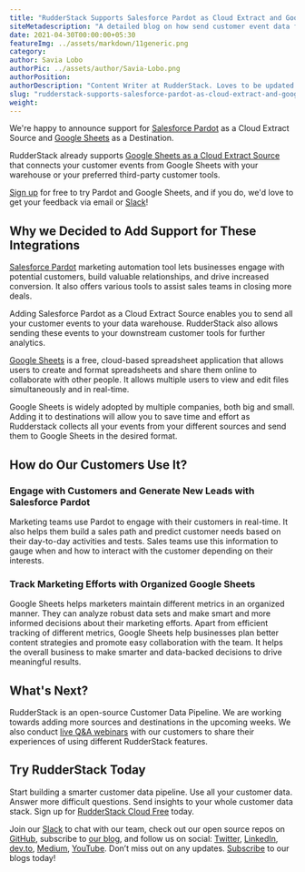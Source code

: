 ```yaml
---
title: "RudderStack Supports Salesforce Pardot as Cloud Extract and Google Sheets as Destination"
siteMetadescription: "A detailed blog on how send customer event data from RudderStack to Google Sheets and Salesforce Pardot. Find all the benefits, steps, and relevant documentation links for integrating Google Sheets and Salesforce Pardot with RudderStack."
date: 2021-04-30T00:00:00+05:30
featureImg: ../assets/markdown/11generic.png
category: 
author: Savia Lobo
authorPic: ../assets/author/Savia-Lobo.png
authorPosition: 
authorDescription: "Content Writer at RudderStack. Loves to be updated with the tech happenings around the globe. Loves singing and composing songs. Believes in putting the art in smart."
slug: "rudderstack-supports-salesforce-pardot-as-cloud-extract-and-google-sheets-as-destination"
weight: 
---
```


We're happy to announce support for [Salesforce Pardot](https://docs.rudderstack.com/cloud-extract-sources/salesforce-pardot) as a Cloud Extract Source and [Google Sheets](https://docs.rudderstack.com/destinations/google-sheets) as a Destination. 

RudderStack already supports [Google Sheets as a Cloud Extract Source](https://docs.rudderstack.com/cloud-extract-sources/google-sheets) that connects your customer events from Google Sheets with your warehouse or your preferred third-party customer tools.

[Sign up](https://app.rudderstack.com/signup) for free to try Pardot and Google Sheets, and if you do, we'd love to get your feedback via email or [Slack](https://resources.rudderstack.com/join-rudderstack-slack)! 


## Why we Decided to Add Support for These Integrations

[Salesforce Pardot](https://rudderstack.com/integration/salesforce-pardot-source/) marketing automation tool lets businesses engage with potential customers, build valuable relationships, and drive increased conversion. It also offers various tools to assist sales teams in closing more deals.

Adding Salesforce Pardot as a Cloud Extract Source enables you to send all your customer events to your data warehouse. RudderStack also allows sending these events to your downstream customer tools for further analytics. 

[Google Sheets](https://rudderstack.com/integration/google-sheets/) is a free, cloud-based spreadsheet application that allows users to create and format spreadsheets and share them online to collaborate with other people. It allows multiple users to view and edit files simultaneously and in real-time.

Google Sheets is widely adopted by multiple companies, both big and small. Adding it to destinations will allow you to save time and effort as Rudderstack collects all your events from your different sources and send them to Google Sheets in the desired format.


## How do Our Customers Use It? 



### Engage with Customers and Generate New Leads with Salesforce Pardot

Marketing teams use Pardot to engage with their customers in real-time. It also helps them build a sales path and predict customer needs based on their day-to-day activities and tests. Sales teams use this information to gauge when and how to interact with the customer depending on their interests. 



### Track Marketing Efforts with Organized Google Sheets

Google Sheets helps marketers maintain different metrics in an organized manner. They can analyze robust data sets and make smart and more informed decisions about their marketing efforts. Apart from efficient tracking of different metrics, Google Sheets help businesses plan better content strategies and promote easy collaboration with the team. It helps the overall business to make smarter and data-backed decisions to drive meaningful results. 


## What's Next?

RudderStack is an open-source Customer Data Pipeline. We are working towards adding more sources and destinations in the upcoming weeks. We also conduct [live Q&A webinars](https://resources.rudderstack.com/rudderstack-webinar-registration) with our customers to share their experiences of using different RudderStack features.

## Try RudderStack Today

Start building a smarter customer data pipeline. Use all your customer data. Answer more difficult questions. Send insights to your whole customer data stack. Sign up for [RudderStack Cloud Free](https://app.rudderlabs.com/signup?type=freetrial) today.

Join our [Slack](https://resources.rudderstack.com/join-rudderstack-slack) to chat with our team, check out our open source repos on [GitHub](https://github.com/rudderlabs), subscribe to [our blog](https://rudderstack.com/blog/), and follow us on social: [Twitter](https://twitter.com/RudderStack), [LinkedIn](https://www.linkedin.com/company/rudderlabs/), [dev.to](https://dev.to/rudderstack), [Medium](https://rudderstack.medium.com/), [YouTube](https://www.youtube.com/channel/UCgV-B77bV_-LOmKYHw8jvBw). Don’t miss out on any updates. [Subscribe](https://rudderstack.com/blog/) to our blogs today!